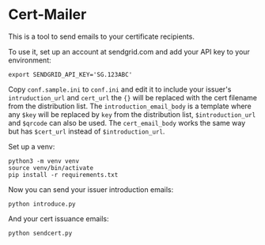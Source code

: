 Cert-Mailer
===========

This is a tool to send emails to your certificate recipients.

To use it, set up an account at sendgrid.com and add your API key to your environment:

    export SENDGRID_API_KEY='SG.123ABC'

Copy `conf.sample.ini` to `conf.ini` and edit it to include your issuer's `intruduction_url` and `cert_url` the `{}` will be replaced with the cert filename from the distribution list.
The `introduction_email_body` is a template where any `$key` will be replaced by `key` from the distribution list, `$introduction_url` and `$qrcode` can also be used.
The `cert_email_body` works the same way but has `$cert_url` instead of `$introduction_url`.

Set up a venv:

    python3 -m venv venv
    source venv/bin/activate
    pip install -r requirements.txt

Now you can send your issuer introduction emails:

    python introduce.py

And your cert issuance emails:

    python sendcert.py
